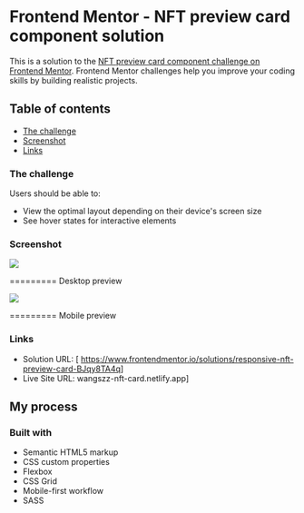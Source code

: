 # Frontend Mentor - NFT preview card component solution

This is a solution to the [NFT preview card component challenge on Frontend Mentor](https://www.frontendmentor.io/challenges/nft-preview-card-component-SbdUL_w0U). Frontend Mentor challenges help you improve your coding skills by building realistic projects. 

## Table of contents

- [The challenge](#the-challenge)
- [Screenshot](#screenshot)
- [Links](#links)


### The challenge

Users should be able to:

- View the optimal layout depending on their device's screen size
- See hover states for interactive elements

### Screenshot

![](./design/desktop.png)

========= Desktop preview

![](./design/mobile.png)

========= Mobile preview

### Links

- Solution URL: [ https://www.frontendmentor.io/solutions/responsive-nft-preview-card-BJqy8TA4q]
- Live Site URL: wangszz-nft-card.netlify.app]

## My process

### Built with

- Semantic HTML5 markup
- CSS custom properties
- Flexbox
- CSS Grid
- Mobile-first workflow
- SASS

